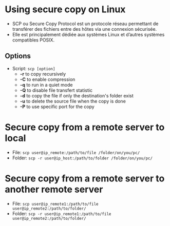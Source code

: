 # Using secure copy on Linux

- SCP ou Secure Copy Protocol est un protocole réseau permettant de transférer des fichiers entre des hôtes via une connexion sécurisée. 
- Elle est principalement dédiée aux systèmes Linux et d’autres systèmes compatibles POSIX.


## Options

- Script: `scp [option]`
  - **-r** to copy recursively
  - **-C** to enable compression
  - **-q** to run in a quiet mode
  - **-Q** to disable file transfert statistic
  - **-d** to copy the file if only the destination's folder exist
  - **-u** to delete the source file when the copy is done
  - **-P** to use specific port for the copy


# Secure copy from a remote server to local 

- File: `scp user@ip_remote:/path/to/file /folder/on/you/pc/`
- Folder: `scp -r user@ip_host:/path/to/folder /folder/on/you/pc/`
  

# Secure copy from a remote server to another remote server

- File: `scp user@ip_remote1:/path/to/file user@ip_remote2:/path/to/folder/`
- Folder: `scp -r user@ip_remote1:/path/to/file user@ip_remote2:/path/to/folder/`
